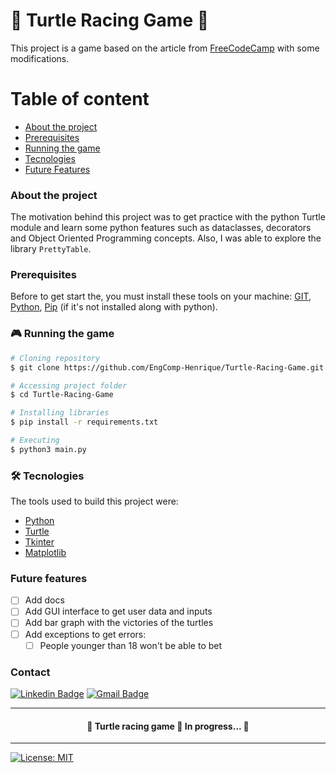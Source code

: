 # 🏁 Turtle Racing Game 🏁

This project is a game based on the article from [FreeCodeCamp](https://www.freecodecamp.org/news/how-to-make-racing-game-using-python/) with some modifications.

Table of content
====
<!--ts-->
* [About the project](#About-the-project)
* [Prerequisites](#prerequisites)
* [Running the game](#Running-the-game)
* [Tecnologies](#tecnologies)
* [Future Features](#future-features)
<!--te-->

### About the project

The motivation behind this project was to get practice with the python Turtle module and learn some python features such as dataclasses, decorators and Object Oriented Programming concepts. Also, I was able to explore the library `PrettyTable`.

### Prerequisites

Before to get start the, you must install these tools on your machine:
[GIT](https://git-scm.com/), [Python](https://www.python.org/), [Pip](https://pip.pypa.io/en/stable/installation/) (if it's not installed along with python).

### 🎮 Running the game

```bash
# Cloning repository
$ git clone https://github.com/EngComp-Henrique/Turtle-Racing-Game.git

# Accessing project folder
$ cd Turtle-Racing-Game

# Installing libraries
$ pip install -r requirements.txt

# Executing
$ python3 main.py
```

### 🛠 Tecnologies

The tools used to build this project were:

- [Python](https://www.python.org/)
- [Turtle](https://docs.python.org/3/library/turtle.html)
- [Tkinter](https://docs.python.org/3/library/tkinter.html)
- [Matplotlib](https://matplotlib.org/)

### Future features

- [ ] Add docs
- [ ] Add GUI interface to get user data and inputs
- [ ] Add bar graph with the victories of the turtles
- [ ] Add exceptions to get errors:
    - [ ] People younger than 18 won't be able to bet

### Contact

[![Linkedin Badge](https://img.shields.io/badge/-Luis_Henrique-blue?style=flat-square&logo=Linkedin&logoColor=white&link=https://www.linkedin.com/in/luis-henrique-l-santos/)](https://www.linkedin.com/in/luis-henrique-l-santos/) [![Gmail Badge](https://img.shields.io/badge/-henrique.santos.lhls@gmail.com-c14438?style=flat-square&logo=Gmail&logoColor=white&link=mailto:henrique.santos.lhls@gmail.com)](mailto:henrique.santos.lhls@gmail.com)

---

<h4 align="center">
    🚧  Turtle racing game 🐢 In progress...  🚧
</h4>

---

[![License: MIT](https://img.shields.io/badge/License-MIT-yellow.svg)](https://opensource.org/licenses/MIT)
